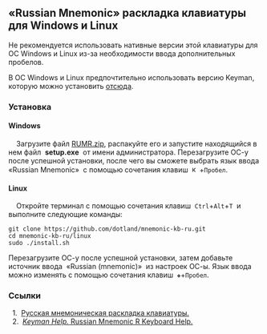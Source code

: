 ## «Russian Mnemonic» раскладка клавиатуры для Windows и Linux

Не рекомендуется использовать нативные версии этой клавиатуры для ОС Windows и Linux из-за необходимости ввода дополнительных пробелов.

В ОС Windows и Linux предпочтительно использовать версию Keyman, которую можно установить [отсюда](https://github.com/dotland/mnemonic-kb-ru).

### Установка

#### Windows

&nbsp;&nbsp;&nbsp;&nbsp;Загрузите файл [RUMR.zip](https://github.com/dotland/mnemonic-kb-ru/releases/latest/download/RUMR.zip), распакуйте его и запустите находящийся в нем файл&nbsp; **setup.exe** &nbsp;от имени администратора. Перезагрузите ОС-у после успешной установки, после чего вы сможете выбрать язык ввода&nbsp; «Russian Mnemonic» &nbsp;с помощью сочетания клавиш &nbsp;<img width="15"  src="https://user-images.githubusercontent.com/6199709/219590104-592ef021-14a5-4d46-a662-1948a59755b0.png" alt="клавиша Windows" title="клавиша Windows" />+`Пробел`. <br />

#### Linux

&nbsp;&nbsp;&nbsp;&nbsp;Откройте терминал с помощью сочетания клавиш&nbsp; `Ctrl`+`Alt`+`T` &nbsp;и выполните следующие команды:

```shell
git clone https://github.com/dotland/mnemonic-kb-ru.git
cd mnemonic-kb-ru/linux
sudo ./install.sh
```

Перезагрузите ОС-у после успешной установки, затем добавьте источник ввода&nbsp; «Russian (mnemonic)» &nbsp;из настроек ОС-ы. Язык ввода можно изменять с помощью сочетания клавиш &nbsp;`❖`+`Пробел`. <br />

### Ссылки

<a id="1">&nbsp;&nbsp;1.&nbsp;</a>
[Русская мнемоническая раскладка клавиатуры.](https://github.com/dotland/mnemonic-kb-ru) <br />
<a id="2">&nbsp;&nbsp;2.&nbsp;</a>
[*Keyman Help.* Russian Mnemonic R Keyboard Help.](https://help.keyman.com/keyboard/russian_mnemonic_r) <br />

